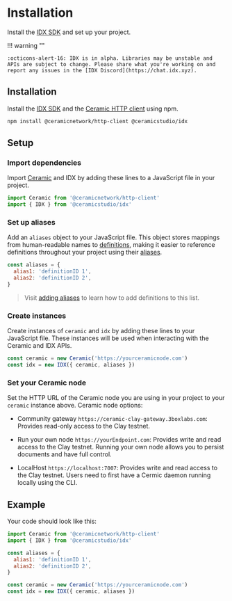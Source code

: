 # Installation

Install the [IDX SDK](../learn/packages.md#idx-sdk) and set up your project.

!!! warning ""

    :octicons-alert-16: IDX is in alpha. Libraries may be unstable and APIs are subject to change. Please share what you're working on and report any issues in the [IDX Discord](https://chat.idx.xyz).

## **Installation**

Install the [IDX SDK](../learn/packages.md#idx-sdk) and the [Ceramic HTTP client](https://developers.ceramic.network/reference/javascript/clients/#http-client) using npm.

```bash
npm install @ceramicnetwork/http-client @ceramicstudio/idx
```

## **Setup**

### Import dependencies

Import [Ceramic](../learn/glossary.md#ceramic) and IDX by adding these lines to a JavaScript file in your project.

```js
import Ceramic from '@ceramicnetwork/http-client'
import { IDX } from '@ceramicstudio/idx'
```

### Set up aliases

Add an `aliases` object to your JavaScript file. This object stores mappings from human-readable names to [definitions](../learn/glossary.md#definition), making it easier to reference definitions throughout your project using their [aliases](../learn/glossary.md#alias).

```js
const aliases = {
  alias1: 'definitionID 1',
  alias2: 'definitionID 2',
}
```

> Visit [adding aliases](aliases.md) to learn how to add definitions to this list.

### Create instances

Create instances of `ceramic` and `idx` by adding these lines to your JavaScript file. These instances will be used when interacting with the Ceramic and IDX APIs.

```js
const ceramic = new Ceramic('https://yourceramicnode.com')
const idx = new IDX({ ceramic, aliases })
```

### Set your Ceramic node

Set the HTTP URL of the Ceramic node you are using in your project to your `ceramic` instance above. Ceramic node options:

- Community gateway `https://ceramic-clay-gateway.3boxlabs.com`: Provides read-only access to the Clay testnet.

- Run your own node `https://yourEndpoint.com`: Provides write and read access to the Clay testnet. Running your own node allows you to persist documents and have full control.

- LocalHost `https://localhost:7007`: Provides write and read access to the Clay testnet. Users need to first have a Cermic daemon running locally using the CLI.

## **Example**

Your code should look like this:

```js
import Ceramic from '@ceramicnetwork/http-client'
import { IDX } from '@ceramicstudio/idx'

const aliases = {
  alias1: 'definitionID 1',
  alias2: 'definitionID 2',
}

const ceramic = new Ceramic('https://yourceramicnode.com')
const idx = new IDX({ ceramic, aliases })
```
